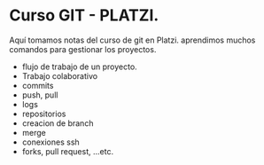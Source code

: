 # Curso GIT - PLATZI.

Aquí tomamos notas del curso de git en Platzi.
aprendimos muchos comandos para gestionar los proyectos.
  - flujo de trabajo de un proyecto.
  - Trabajo colaborativo
  - commits
  - push, pull
  - logs
  - repositorios
  - creacion de branch
  - merge
  - conexiones ssh
  - forks, pull request, ...etc.







